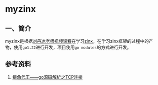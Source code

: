 # myzinx

## 一、简介

myzinx是根据[刘丹冰老师视频课程](https://www.bilibili.com/video/av71067087/)在学习[zinx](https://github.com/aceld/zinx)，在学习zinx框架的过程中的产物，使用`go1.22`进行开发，项目使用`go modules`的方式进行开发。

## 参考资料

1. [银角代王——go源码解析之TCP连接](https://www.jianshu.com/p/8e41a7aa5f07)
